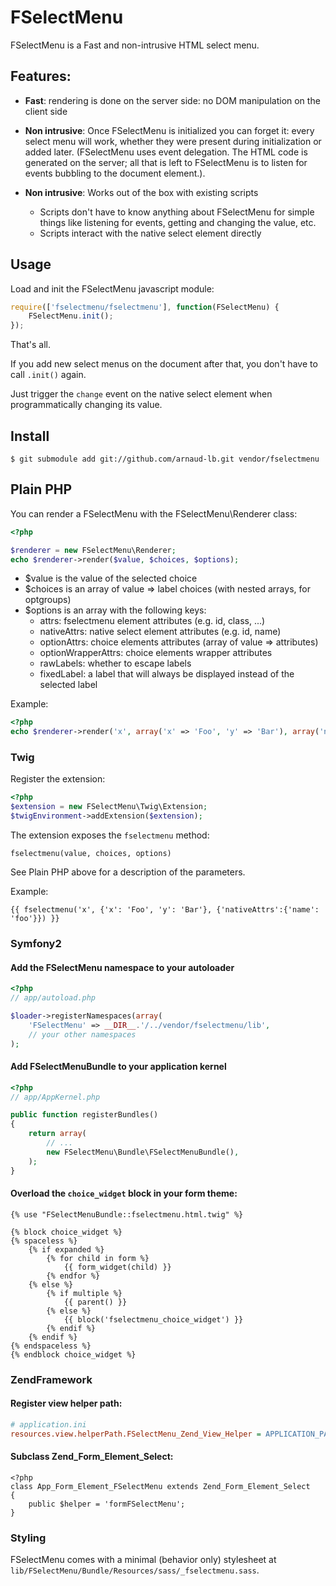 FSelectMenu
===========

FSelectMenu is a Fast and non-intrusive HTML select menu.

## Features:

- **Fast**: rendering is done on the server side: no DOM manipulation on the client side

- **Non intrusive**: Once FSelectMenu is initialized you can forget it: every select menu will work, whether they were present during initialization or added later. (FSelectMenu uses event delegation. The HTML code is generated on the server; all that is left to FSelectMenu is to listen for events bubbling to the document element.).

- **Non intrusive**: Works out of the box with existing scripts
   - Scripts don't have to know anything about FSelectMenu for simple things like listening for events, getting and changing the value, etc.
   - Scripts interact with the native select element directly

Usage
-----

Load and init the FSelectMenu javascript module:

``` javascript
require(['fselectmenu/fselectmenu'], function(FSelectMenu) {
    FSelectMenu.init();
});
```

That's all.

If you add new select menus on the document after that, you don't have to call `.init()` again.

Just trigger the `change` event on the native select element when programmatically changing its value.

Install
-------

```
$ git submodule add git://github.com/arnaud-lb.git vendor/fselectmenu
```

## Plain PHP

You can render a FSelectMenu with the FSelectMenu\Renderer class:

``` php
<?php

$renderer = new FSelectMenu\Renderer;
echo $renderer->render($value, $choices, $options);
```

 - $value is the value of the selected choice
 - $choices is an array of value => label choices (with nested arrays, for optgroups)
 - $options is an array with the following keys:
   - attrs: fselectmenu element attributes (e.g. id, class, ...)
   - nativeAttrs: native select element attributes (e.g. id, name)
   - optionAttrs: choice elements attributes (array of value => attributes)
   - optionWrapperAttrs: choice elements wrapper attributes
   - rawLabels: whether to escape labels
   - fixedLabel: a label that will always be displayed instead of the selected label

Example:

``` php
<?php
echo $renderer->render('x', array('x' => 'Foo', 'y' => 'Bar'), array('nativeAttrs' => array('name' => 'foo')));
```

### Twig

Register the extension:

``` php
<?php
$extension = new FSelectMenu\Twig\Extension;
$twigEnvironment->addExtension($extension);
```

The extension exposes the `fselectmenu` method:

    fselectmenu(value, choices, options)

See Plain PHP above for a description of the parameters.

Example:

``` jinja
{{ fselectmenu('x', {'x': 'Foo', 'y': 'Bar'}, {'nativeAttrs':{'name': 'foo'}}) }}
```

### Symfony2

#### Add the FSelectMenu namespace to your autoloader

``` php
<?php
// app/autoload.php

$loader->registerNamespaces(array(
    'FSelectMenu' => __DIR__.'/../vendor/fselectmenu/lib',
    // your other namespaces
);
```

#### Add FSelectMenuBundle to your application kernel

``` php
<?php
// app/AppKernel.php

public function registerBundles()
{
    return array(
        // ...
        new FSelectMenu\Bundle\FSelectMenuBundle(),
    );
}
```

#### Overload the `choice_widget` block in your form theme:

``` jinja
{% use "FSelectMenuBundle::fselectmenu.html.twig" %}

{% block choice_widget %}
{% spaceless %}
    {% if expanded %}
        {% for child in form %}
            {{ form_widget(child) }}
        {% endfor %}
    {% else %}
        {% if multiple %}
            {{ parent() }}
        {% else %}
            {{ block('fselectmenu_choice_widget') }}
        {% endif %}
    {% endif %}
{% endspaceless %}
{% endblock choice_widget %}
```

### ZendFramework

#### Register view helper path:

``` ini
# application.ini
resources.view.helperPath.FSelectMenu_Zend_View_Helper = APPLICATION_PATH "/../vendor/fselectmenu/lib/FSelectMenu/Zend/View/Helper"
```

#### Subclass Zend_Form_Element_Select:

```
<?php
class App_Form_Element_FSelectMenu extends Zend_Form_Element_Select
{
    public $helper = 'formFSelectMenu';
}
```

### Styling

FSelectMenu comes with a minimal (behavior only) stylesheet at `lib/FSelectMenu/Bundle/Resources/sass/_fselectmenu.sass`.